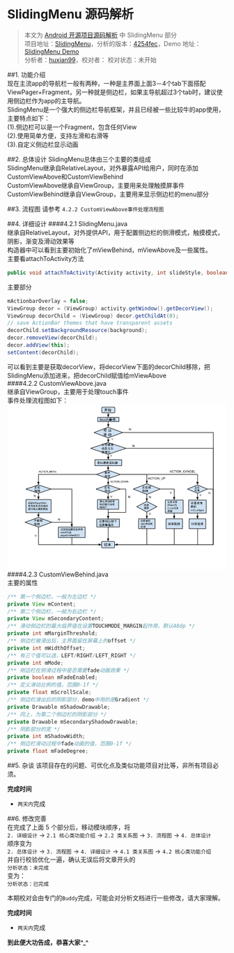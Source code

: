 SlidingMenu 源码解析
====================================
> 本文为 [Android 开源项目源码解析](https://github.com/android-cn/android-open-project-analysis) 中 SlidingMenu 部分  
> 项目地址：[SlidingMenu](https://github.com/jfeinstein10/SlidingMenu)，分析的版本：[4254fec](https://github.com/jfeinstein10/SlidingMenu/commit/4254feca3ece9397cd501921ee733f19ea0fdad8)，Demo 地址：[SlidingMenu Demo](https://github.com/aosp-exchange-group/android-open-project-demo/tree/master/sliding-menu-demo)  
> 分析者：[huxian99](https://github.com/huxian99)，校对者： 校对状态：未开始  

##1. 功能介绍  
现在主流app的导航栏一般有两种，一种是主界面上面3－4个tab下面搭配ViewPager+Fragment，另一种就是侧边栏，如果主导航超过3个tab时，建议使用侧边栏作为app的主导航。  
SlidingMenu是一个强大的侧边栏导航框架，并且已经被一些比较牛的app使用，主要特点如下：  
(1).侧边栏可以是一个Fragment，包含任何View  
(2).使用简单方便，支持左滑和右滑等  
(3).自定义侧边栏显示动画  

##2. 总体设计
SlidingMenu总体由三个主要的类组成  
SlidingMenu继承自RelativeLayout，对外暴露API给用户，同时在添加CustomViewAbove和CustomViewBehind  
CustomViewAbove继承自ViewGroup，主要用来处理触摸屏事件  
CustomViewBehind继承自ViewGroup，主要用来显示侧边栏的menu部分  

##3. 流程图
请参考 `4.2.2 CustomViewAbove事件处理流程图`  

##4. 详细设计
####4.2.1 SlidingMenu.java  
继承自RelativeLayout，对外提供API，用于配置侧边栏的侧滑模式，触摸模式，阴影，渐变及滑动效果等  
构造器中可以看到主要初始化了mViewBehind，mViewAbove及一些属性。  
主要看attachToActivity方法
```java
public void attachToActivity(Activity activity, int slideStyle, boolean actionbarOverlay)
```
主要部分
```java
mActionbarOverlay = false;
ViewGroup decor = (ViewGroup) activity.getWindow().getDecorView();
ViewGroup decorChild = (ViewGroup) decor.getChildAt(0);
// save ActionBar themes that have transparent assets
decorChild.setBackgroundResource(background);
decor.removeView(decorChild);
decor.addView(this);
setContent(decorChild);
```
可以看到主要是获取decorView，将decorView下面的decorChild移除，把SlidingMenu添加进来，把decorChild赋值给mViewAbove  
####4.2.2 CustomViewAbove.java  
继承自ViewGroup，主要用于处理touch事件  
事件处理流程图如下：  
![alt tex](./image/touch_event.jpg)  
####4.2.3 CustomViewBehind.java  
主要的属性  
```java
/** 第一个侧边栏，一般为左边栏 */  
private View mContent;
/** 第二个侧边栏，一般为右边栏 */  
private View mSecondaryContent;  
/** 滑动侧边栏的最大临界值在设置TOUCHMODE_MARGIN起作用，默认48dp */  
private int mMarginThreshold;  
/** 侧边栏被滑出后，主界面留在屏幕上的offset */  
private int mWidthOffset;  
/** 有三个值可以选，LEFT/RIGHT/LEFT_RIGHT */  
private int mMode;  
/** 侧边栏在侧滑过程中是否需要fade动画效果 */  
private boolean mFadeEnabled;  
/** 定义滑动比例的值，范围0-1f */  
private float mScrollScale;  
/** 侧边栏滑出后的阴影部分，demo中用的是Gradient */  
private Drawable mShadowDrawable;  
/** 同上，为第二个侧边栏的阴影部分 */  
private Drawable mSecondaryShadowDrawable;  
/** 阴影部分的宽 */  
private int mShadowWidth;  
/** 侧边栏滑动过程中fade动画的值，范围0-1f */  
private float mFadeDegree;  
```  

##5. 杂谈
该项目存在的问题、可优化点及类似功能项目对比等，非所有项目必须。  

**完成时间**  
- `两天内`完成  

##6. 修改完善  
在完成了上面 5 个部分后，移动模块顺序，将  
`2. 详细设计` -> `2.1 核心类功能介绍` -> `2.2 类关系图` -> `3. 流程图` -> `4. 总体设计`  
顺序变为  
`2. 总体设计` -> `3. 流程图` -> `4. 详细设计` -> `4.1 类关系图` -> `4.2 核心类功能介绍`  
并自行校验优化一遍，确认无误后将文章开头的  
`分析状态：未完成`  
变为：  
`分析状态：已完成`  

本期校对会由专门的`Buddy`完成，可能会对分析文档进行一些修改，请大家理解。  

**完成时间**  
- `两天内`完成  

**到此便大功告成，恭喜大家^_^**  

